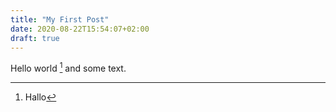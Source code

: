 ```yaml
---
title: "My First Post"
date: 2020-08-22T15:54:07+02:00
draft: true
---
```


Hello world [^1] and some text.


[^1]: Hallo